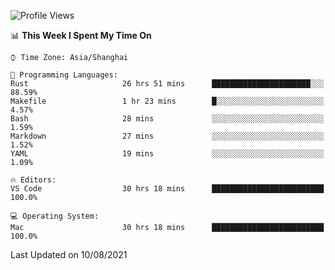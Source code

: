 <!--START_SECTION:waka-->
![Profile Views](http://img.shields.io/badge/Profile%20Views-4-blue)

📊 **This Week I Spent My Time On** 

```text
⌚︎ Time Zone: Asia/Shanghai

💬 Programming Languages: 
Rust                     26 hrs 51 mins      ██████████████████████░░░   88.59% 
Makefile                 1 hr 23 mins        █░░░░░░░░░░░░░░░░░░░░░░░░   4.57% 
Bash                     28 mins             ░░░░░░░░░░░░░░░░░░░░░░░░░   1.59% 
Markdown                 27 mins             ░░░░░░░░░░░░░░░░░░░░░░░░░   1.52% 
YAML                     19 mins             ░░░░░░░░░░░░░░░░░░░░░░░░░   1.09%

🔥 Editors: 
VS Code                  30 hrs 18 mins      █████████████████████████   100.0%

💻 Operating System: 
Mac                      30 hrs 18 mins      █████████████████████████   100.0%

```


 Last Updated on 10/08/2021
<!--END_SECTION:waka-->
